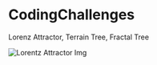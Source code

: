 # CodingChallenges
Lorenz Attractor, Terrain Tree, Fractal Tree

![Lorentz Attractor Img](\Pictures\LorentzAttractorImg.PNG)
